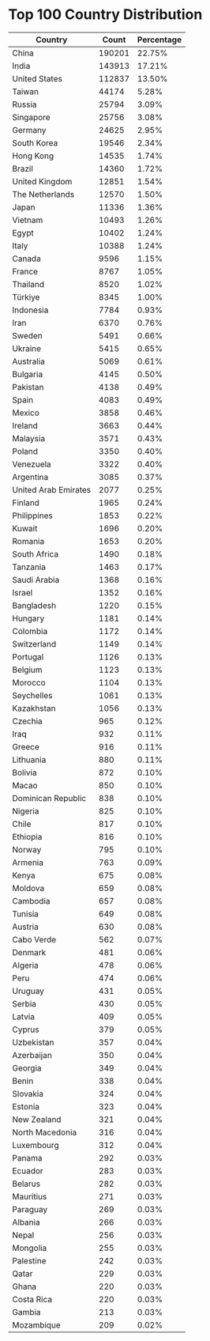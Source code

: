 # Top 100 Country Distribution
| Country | Count | Percentage |
|----|----|----|
| China | 190201 | 22.75% |
| India | 143913 | 17.21% |
| United States | 112837 | 13.50% |
| Taiwan | 44174 | 5.28% |
| Russia | 25794 | 3.09% |
| Singapore | 25756 | 3.08% |
| Germany | 24625 | 2.95% |
| South Korea | 19546 | 2.34% |
| Hong Kong | 14535 | 1.74% |
| Brazil | 14360 | 1.72% |
| United Kingdom | 12851 | 1.54% |
| The Netherlands | 12570 | 1.50% |
| Japan | 11336 | 1.36% |
| Vietnam | 10493 | 1.26% |
| Egypt | 10402 | 1.24% |
| Italy | 10388 | 1.24% |
| Canada | 9596 | 1.15% |
| France | 8767 | 1.05% |
| Thailand | 8520 | 1.02% |
| Türkiye | 8345 | 1.00% |
| Indonesia | 7784 | 0.93% |
| Iran | 6370 | 0.76% |
| Sweden | 5491 | 0.66% |
| Ukraine | 5415 | 0.65% |
| Australia | 5069 | 0.61% |
| Bulgaria | 4145 | 0.50% |
| Pakistan | 4138 | 0.49% |
| Spain | 4083 | 0.49% |
| Mexico | 3858 | 0.46% |
| Ireland | 3663 | 0.44% |
| Malaysia | 3571 | 0.43% |
| Poland | 3350 | 0.40% |
| Venezuela | 3322 | 0.40% |
| Argentina | 3085 | 0.37% |
| United Arab Emirates | 2077 | 0.25% |
| Finland | 1965 | 0.24% |
| Philippines | 1853 | 0.22% |
| Kuwait | 1696 | 0.20% |
| Romania | 1653 | 0.20% |
| South Africa | 1490 | 0.18% |
| Tanzania | 1463 | 0.17% |
| Saudi Arabia | 1368 | 0.16% |
| Israel | 1352 | 0.16% |
| Bangladesh | 1220 | 0.15% |
| Hungary | 1181 | 0.14% |
| Colombia | 1172 | 0.14% |
| Switzerland | 1149 | 0.14% |
| Portugal | 1126 | 0.13% |
| Belgium | 1123 | 0.13% |
| Morocco | 1104 | 0.13% |
| Seychelles | 1061 | 0.13% |
| Kazakhstan | 1056 | 0.13% |
| Czechia | 965 | 0.12% |
| Iraq | 932 | 0.11% |
| Greece | 916 | 0.11% |
| Lithuania | 880 | 0.11% |
| Bolivia | 872 | 0.10% |
| Macao | 850 | 0.10% |
| Dominican Republic | 838 | 0.10% |
| Nigeria | 825 | 0.10% |
| Chile | 817 | 0.10% |
| Ethiopia | 816 | 0.10% |
| Norway | 795 | 0.10% |
| Armenia | 763 | 0.09% |
| Kenya | 675 | 0.08% |
| Moldova | 659 | 0.08% |
| Cambodia | 657 | 0.08% |
| Tunisia | 649 | 0.08% |
| Austria | 630 | 0.08% |
| Cabo Verde | 562 | 0.07% |
| Denmark | 481 | 0.06% |
| Algeria | 478 | 0.06% |
| Peru | 474 | 0.06% |
| Uruguay | 431 | 0.05% |
| Serbia | 430 | 0.05% |
| Latvia | 409 | 0.05% |
| Cyprus | 379 | 0.05% |
| Uzbekistan | 357 | 0.04% |
| Azerbaijan | 350 | 0.04% |
| Georgia | 349 | 0.04% |
| Benin | 338 | 0.04% |
| Slovakia | 324 | 0.04% |
| Estonia | 323 | 0.04% |
| New Zealand | 321 | 0.04% |
| North Macedonia | 316 | 0.04% |
| Luxembourg | 312 | 0.04% |
| Panama | 292 | 0.03% |
| Ecuador | 283 | 0.03% |
| Belarus | 282 | 0.03% |
| Mauritius | 271 | 0.03% |
| Paraguay | 269 | 0.03% |
| Albania | 266 | 0.03% |
| Nepal | 256 | 0.03% |
| Mongolia | 255 | 0.03% |
| Palestine | 242 | 0.03% |
| Qatar | 229 | 0.03% |
| Ghana | 220 | 0.03% |
| Costa Rica | 220 | 0.03% |
| Gambia | 213 | 0.03% |
| Mozambique | 209 | 0.02% |
